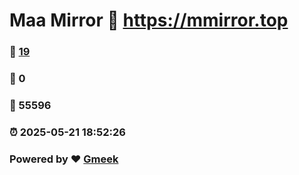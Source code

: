 # Maa Mirror :link: https://mmirror.top 
### :page_facing_up: [19](https://mmirror.top/tag.html) 
### :speech_balloon: 0 
### :hibiscus: 55596 
### :alarm_clock: 2025-05-21 18:52:26 
### Powered by :heart: [Gmeek](https://github.com/Meekdai/Gmeek)
